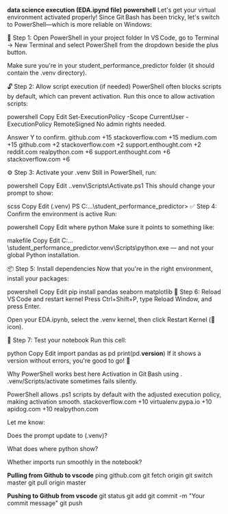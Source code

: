 **data science execution (EDA.ipynd file)**
**powershell**
Let's get your virtual environment activated properly! Since Git Bash has been tricky, let's switch to PowerShell—which is more reliable on Windows:

🧭 Step 1: Open PowerShell in your project folder
In VS Code, go to Terminal → New Terminal and select PowerShell from the dropdown beside the plus button.

Make sure you're in your student_performance_predictor folder (it should contain the .venv directory).

🔓 Step 2: Allow script execution (if needed)
PowerShell often blocks scripts by default, which can prevent activation. Run this once to allow activation scripts:

powershell
Copy
Edit
Set-ExecutionPolicy -Scope CurrentUser -ExecutionPolicy RemoteSigned
No admin rights needed.

Answer Y to confirm.
github.com
+15
stackoverflow.com
+15
medium.com
+15
github.com
+2
stackoverflow.com
+2
support.enthought.com
+2
reddit.com
realpython.com
+6
support.enthought.com
+6
stackoverflow.com
+6

⚙️ Step 3: Activate your .venv
Still in PowerShell, run:

powershell
Copy
Edit
.\.venv\Scripts\Activate.ps1
This should change your prompt to show:

scss
Copy
Edit
(.venv) PS C:\...\student_performance_predictor>
✅ Step 4: Confirm the environment is active
Run:

powershell
Copy
Edit
where python
Make sure it points to something like:

makefile
Copy
Edit
C:\... \student_performance_predictor\.venv\Scripts\python.exe
— and not your global Python installation.

📦 Step 5: Install dependencies
Now that you're in the right environment, install your packages:

powershell
Copy
Edit
pip install pandas seaborn matplotlib
🔄 Step 6: Reload VS Code and restart kernel
Press Ctrl+Shift+P, type Reload Window, and press Enter.

Open your EDA.ipynb, select the .venv kernel, then click Restart Kernel (🔄 icon).

🧪 Step 7: Test your notebook
Run this cell:

python
Copy
Edit
import pandas as pd
print(pd.__version__)
If it shows a version without errors, you're good to go! 🎉

Why PowerShell works best here
Activation in Git Bash using . .venv/Scripts/activate sometimes fails silently.

PowerShell allows .ps1 scripts by default with the adjusted execution policy, making activation smooth.
stackoverflow.com
+10
virtualenv.pypa.io
+10
apidog.com
+10
realpython.com

Let me know:

Does the prompt update to (.venv)?

What does where python show?

Whether imports run smoothly in the notebook?




**Pulling from Github to vscode**
ping github.com
git fetch origin
git switch master
git pull origin master



**Pushing to Github from vscode**
git status
git add 
git commit -m "Your commit message"
git push
